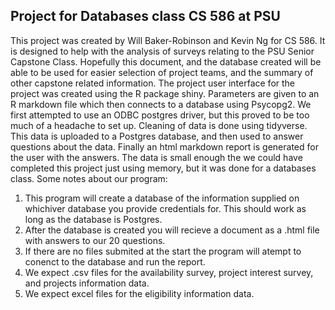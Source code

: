 ## Project for Databases class CS 586 at PSU
This project was created by Will Baker-Robinson and Kevin Ng for CS 586. It is designed to help with the analysis of surveys relating to the PSU Senior Capstone Class. Hopefully this document, and the database created will be able to be used for easier selection of project teams, and the summary of other capstone related information. The project user interface for the project was created using the R package shiny. Parameters are given to an R markdown file which then connects to a database using Psycopg2. We first attempted to use an ODBC postgres driver, but this proved to be too much of a headache to set up. Cleaning of data is done using tidyverse. This data is uploaded to a Postgres database, and then used to answer questions about the data. Finally an html markdown report is generated for the user with the answers. The data is small enough the we could have completed this project just using memory, but it was done for a databases class.
Some notes about our program:  
1. This program will create a database of the information supplied on whichiver database you provide credentials for. This should work as long as the database is Postgres.  
2. After the database is created you will recieve a document as a .html file with answers to our 20 questions.  
3. If there are no files submited at the start the program will atempt to conenct to the database and run the report.  
4. We expect .csv files for the availability survey, project interest survey, and projects information data.
5. We expect excel files for the eligibility information data.
